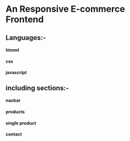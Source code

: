 # An Responsive E-commerce Frontend
  

## Languages:-

 #### htmml
 #### css
 #### javascript

## including sections:-

#### navbar
#### products
#### single product
#### contact
